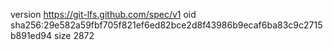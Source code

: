 version https://git-lfs.github.com/spec/v1
oid sha256:29e582a59fbf705f821ef6ed82bce2d8f43986b9ecaf6ba83c9c2715b891ed94
size 2872
